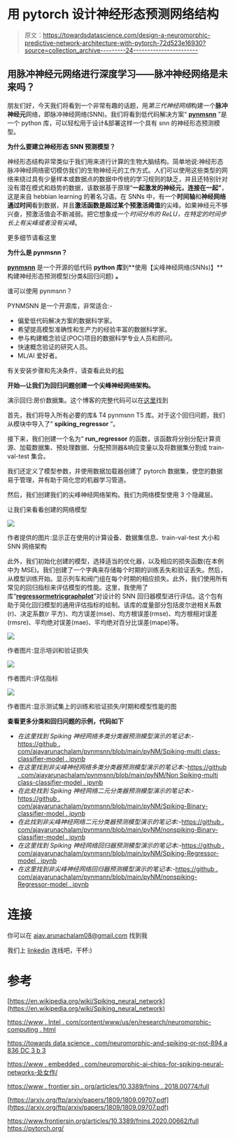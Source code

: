 # 用 pytorch 设计神经形态预测网络结构

> 原文：<https://towardsdatascience.com/design-a-neuromorphic-predictive-network-architecture-with-pytorch-72d523e16930?source=collection_archive---------24----------------------->

## 用脉冲神经元网络进行深度学习——脉冲神经网络是未来吗？

朋友们好，今天我们将看到一个非常有趣的话题，用*第三代神经网络*构建一个**脉冲神经元**网络，即脉冲神经网络(SNN)。我们将看到低代码解决方案“ [**pynmsnn**](https://github.com/ajayarunachalam/pynmsnn) ”是一个 python 库，可以轻松用于设计&部署这样一个具有 snn 的神经形态预测模型。

**为什么要建立神经形态 SNN 预测模型？**

神经形态结构非常类似于我们用来进行计算的生物大脑结构。简单地说:神经形态脉冲神经网络密切模仿我们的生物神经元的工作方式。人们可以使用这些类型的网络来绕过具有少量样本或数据点的数据中传统的学习规则的缺乏，并且还特别针对没有潜在模式和趋势的数据，该数据基于原理“**一起激发的神经元，连接在一起”**，这是来自 hebbian learning 的著名习语。在 SNNs 中，有一个**时间轴**和**神经网络通过时间**看到数据，并且**激活函数是超过某个预激活阈值**的尖峰。如果神经元不够兴奋，预激活值会不断减弱。把它想象成一个*时间分布的 ReLU，在特定的时间步长上有尖峰或者没有尖峰*。

更多细节请看这里

**为什么是 pynmsnn？**

[**pynmsnn**](https://pypi.org/project/pynmsnn/) 是一个开源的低代码 **python 库**到**使用【尖峰神经网络(SNNs)】**构建神经形态预测模型(分类&回归问题) **。**

谁可以使用 pynmsnn？

PYNMSNN 是一个开源库，非常适合:-

*   偏爱低代码解决方案的数据科学家。
*   希望提高模型准确性和生产力的经验丰富的数据科学家。
*   参与构建概念验证(POC)项目的数据科学专业人员和顾问。
*   快速概念验证的研究人员。
*   ML/AI 爱好者。

有关安装步骤和先决条件，请查看此处的[和](https://github.com/ajayarunachalam/pynmsnn#requirements)

**开始—让我们为回归问题创建一个尖峰神经网络架构。**

演示回归:房价数据集。这个博客的完整代码可以在[这里](https://github.com/ajayarunachalam/pynmsnn/blob/main/pyNM/spiking-regressor-model.ipynb)找到

首先，我们将导入所有必要的库& T4 pynmsnn T5 库。对于这个回归问题，我们从模块中导入了“ **spiking_regressor** ”。

接下来，我们创建一个名为“ **run_regressor** 的函数，该函数将分别分配计算资源、加载数据集、预处理数据、分配预测器&响应变量以及将数据集分割成 train-val-test 集合。

我们还定义了模型参数，并使用数据加载器创建了 pytorch 数据集，使您的数据易于管理，并有助于简化您的机器学习管道。

然后，我们创建我们的尖峰神经网络架构。我们为网络模型使用 3 个隐藏层。

让我们来看看创建的网络模型

![](img/996110e45bbc8931465e5aa52f068caf.png)

作者提供的图片:显示正在使用的计算设备、数据集信息、train-val-test 大小和 SNN 网络架构

此外，我们初始化创建的模型，选择适当的优化器，以及相应的损失函数(在本例中为 MSE)。我们创建了一个字典来存储每个时期的训练丢失和验证丢失。然后，从模型训练开始。显示列车和阀门组在每个时期的相应损失。此外，我们使用所有常见的回归指标来评估模型的性能。这里，我使用了库“[**regressormetricgraphplot**](https://github.com/ajayarunachalam/regressormetricgraphplot)”对设计的 SNN 回归器模型进行评估。这个包有助于简化回归模型的通用评估指标的绘制。该库的度量部分包括皮尔逊相关系数(r)、决定系数(r 平方)、均方误差(mse)、均方根误差(rmse)、均方根相对误差(rmsre)、平均绝对误差(mae)、平均绝对百分比误差(mape)等。

![](img/557e17e49e56f7fe509d3c668de014d3.png)

作者图片:显示培训和验证损失

![](img/04099d00f5a848458362265a8e530359.png)

作者图片:评估指标

![](img/fb79e0964688f9f42acc745f5a1345c8.png)

作者图片:显示测试集上的训练和验证损失/时期和模型性能的图

**查看更多分类和回归问题的示例，代码如下**

*   *在这里找到 Spiking 神经网络多类分类器预测模型演示的笔记本*:-[https://github . com/ajayarunachalam/pynmsnn/blob/main/pyNM/Spiking-multi class-classifier-model . ipynb](https://github.com/ajayarunachalam/pynmsnn/blob/main/pyNM/spiking-multiclass-classifier-model.ipynb)
*   *在这里找到非尖峰神经网络多类分类器预测模型演示的笔记本:-*[https://github . com/ajayarunachalam/pynmsnn/blob/main/pyNM/Non Spiking-multi class-classifier-model . ipynb](https://github.com/ajayarunachalam/pynmsnn/blob/main/pyNM/nonspiking-multiclass-classifier-model.ipynb)
*   *在此处找到 Spiking 神经网络二元分类器预测模型演示的笔记本:-*[https://github . com/ajayarunachalam/pynmsnn/blob/main/pyNM/Spiking-Binary-classifier-model . ipynb](https://github.com/ajayarunachalam/pynmsnn/blob/main/pyNM/spiking-binary-classifier-model.ipynb)
*   *在此找到非尖峰神经网络二元分类器预测模型演示的笔记本:-*[https://github . com/ajayarunachalam/pynmsnn/blob/main/pyNM/nonspiking-Binary-classifier-model . ipynb](https://github.com/ajayarunachalam/pynmsnn/blob/main/pyNM/nonspiking-binary-classifier-model.ipynb)
*   *在这里找到 Spiking 神经网络回归器预测模型演示的笔记本:-*[https://github . com/ajayarunachalam/pynmsnn/blob/main/pyNM/Spiking-Regressor-model . ipynb](https://github.com/ajayarunachalam/pynmsnn/blob/main/pyNM/spiking-regressor-model.ipynb)
*   *在这里找到非尖峰神经网络回归器预测模型演示的笔记本:-*[https://github . com/ajayarunachalam/pynmsnn/blob/main/pyNM/nonspiking-Regressor-model . ipynb](https://github.com/ajayarunachalam/pynmsnn/blob/main/pyNM/nonspiking-regressor-model.ipynb)

# 连接

你可以在 ajay.arunachalam08@gmail.com 找到我

我们上 [linkedin](https://www.linkedin.com/in/ajay-arunachalam-4744581a/) 连线吧，干杯:)

# 参考

[https://en.wikipedia.org/wiki/Spiking_neural_network](https://en.wikipedia.org/wiki/Spiking_neural_network)

[https://www . Intel . com/content/www/us/en/research/neuromorphic-computing . html](https://www.intel.com/content/www/us/en/research/neuromorphic-computing.html)

[https://towards data science . com/neuromorphic-and-spiking-or-not-894 a 836 DC 3 b 3](/neuromorphic-and-spiking-or-not-894a836dc3b3)

[https://www . embedded . com/neuromorphic-ai-chips-for-spiking-neural-networks-处女作/](https://www.embedded.com/neuromorphic-ai-chips-for-spiking-neural-networks-debut/)

[https://www . frontier sin . org/articles/10.3389/fnins . 2018.00774/full](https://www.frontiersin.org/articles/10.3389/fnins.2018.00774/full)

[https://arxiv.org/ftp/arxiv/papers/1809/1809.09707.pdf](https://arxiv.org/ftp/arxiv/papers/1809/1809.09707.pdf)

<https://www.frontiersin.org/articles/10.3389/fnins.2020.00662/full>  <https://pytorch.org/>    </spiking-neural-networks-the-next-generation-of-machine-learning-84e167f4eb2b> 